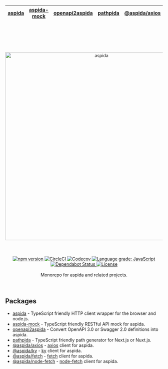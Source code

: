 | [aspida] | [aspida-mock] | [openapi2aspida] | [pathpida] | [@aspida/axios] | [@aspida/ky] | [@aspida/fetch] | [@aspida/node-fetch] |
| -------- | ------------- | ---------------- | ---------- | --------------- | ------------ | --------------- | -------------------- |


<br />
<br />
<br />
<br />
<br />
<div align="center">
  <img src="https://aspidajs.github.io/aspida/logos/svg/black.svg" alt="aspida" title="aspida" width="600" />
</div>
<br />
<br />
<br />
<div align="center">
  <a href="https://www.npmjs.com/package/aspida">
    <img src="https://img.shields.io/npm/v/aspida" alt="npm version" />
  </a>
  <a href="https://circleci.com/gh/aspidajs/aspida">
    <img src="https://img.shields.io/circleci/build/github/aspidajs/aspida.svg?label=test" alt="CircleCI" />
  </a>
  <a href="https://codecov.io/gh/aspidajs/aspida">
    <img src="https://img.shields.io/codecov/c/github/aspidajs/aspida.svg" alt="Codecov" />
  </a>
  <a href="https://lgtm.com/projects/g/aspidajs/aspida/context:javascript">
    <img src="https://img.shields.io/lgtm/grade/javascript/g/aspidajs/aspida.svg" alt="Language grade: JavaScript" />
  </a>
  <a href="https://dependabot.com">
    <img src="https://api.dependabot.com/badges/status?host=github&repo=aspidajs/aspida" alt="Dependabot Status" />
  </a>
  <a href="packages/aspida/LICENSE">
    <img src="https://img.shields.io/npm/l/aspida" alt="License" />
  </a>
</div>
<br />
<div align="center">Monorepo for aspida and related projects.</div>
<br />
<br />

## Packages

- [aspida] - TypeScript friendly HTTP client wrapper for the browser and node.js.
- [aspida-mock] - TypeScript friendly RESTful API mock for aspida.
- [openapi2aspida] - Convert OpenAPI 3.0 or Swagger 2.0 definitions into aspida.
- [pathpida] - TypeScript friendly path generator for Next.js or Nuxt.js.
- [@aspida/axios] - [axios](https://github.com/axios/axios/) client for aspida.
- [@aspida/ky] - [ky](https://github.com/sindresorhus/ky/) client for aspida.
- [@aspida/fetch] - [fetch](https://developer.mozilla.org/en-US/docs/Web/API/Fetch_API) client for aspida.
- [@aspida/node-fetch] - [node-fetch](https://www.npmjs.com/package/node-fetch) client for aspida.

[aspida]: packages/aspida
[aspida-mock]: packages/aspida-mock
[openapi2aspida]: packages/openapi2aspida
[pathpida]: packages/pathpida
[@aspida/axios]: packages/aspida-axios
[@aspida/ky]: packages/aspida-ky
[@aspida/fetch]: packages/aspida-fetch
[@aspida/node-fetch]: packages/aspida-node-fetch

